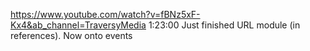 https://www.youtube.com/watch?v=fBNz5xF-Kx4&ab_channel=TraversyMedia
1:23:00
Just finished URL module (in references). Now onto events
